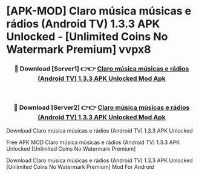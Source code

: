# [APK-MOD] Claro música  músicas e rádios (Android TV) 1.3.3 APK Unlocked - [Unlimited Coins No Watermark Premium] vvpx8



<div align="center">
<h3>🔴 Download [Server1] 👉👉 <a href="https://momento.my/?title=Claro_música__músicas_e_rádios_(Android_TV)_1.3.3_APK_Unlocked">Claro música  músicas e rádios (Android TV) 1.3.3 APK Unlocked Mod Apk</a></h3><br>

<h3>🔴 Download [Server2] 👉👉 <a href="https://momento.my/?title=Claro_música__músicas_e_rádios_(Android_TV)_1.3.3_APK_Unlocked">Claro música  músicas e rádios (Android TV) 1.3.3 APK Unlocked Mod Apk</a></h3>
</div>



Download Claro música  músicas e rádios (Android TV) 1.3.3 APK Unlocked 

Free APK MOD Claro música  músicas e rádios (Android TV) 1.3.3 APK Unlocked [Unlimited Coins No Watermark Premium]

Download Claro música  músicas e rádios (Android TV) 1.3.3 APK Unlocked [Unlimited Coins No Watermark Premium] Mod For Android
